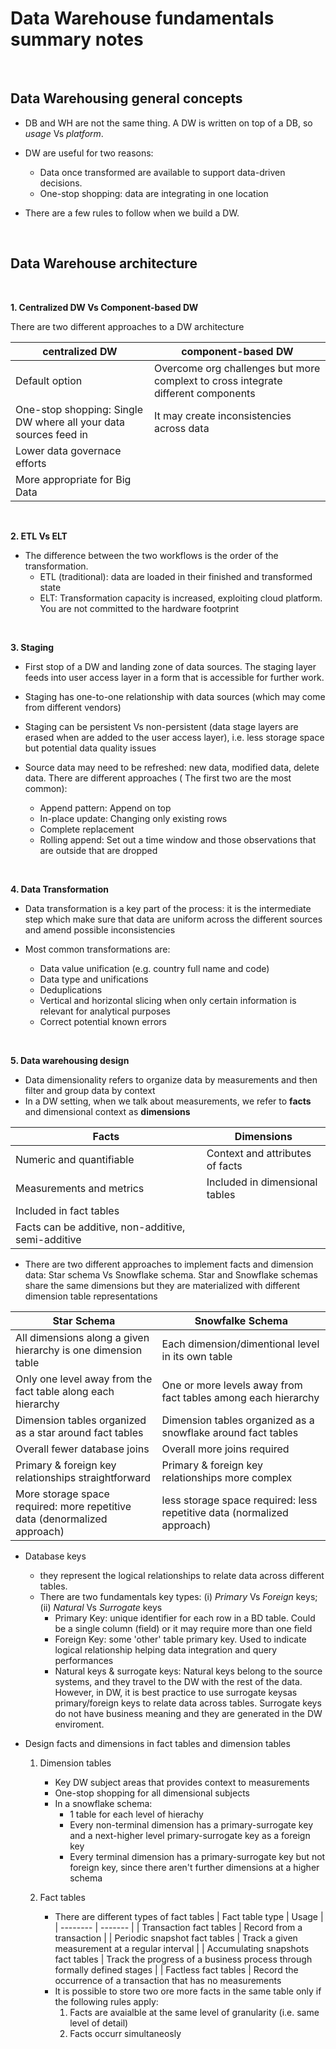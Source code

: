 # Data Warehouse fundamentals summary notes 

<p> <br>

## Data Warehousing general concepts 

* DB and WH are not the same thing. A DW is written on top of a DB, so *usage* Vs *platform*.
  
* DW are useful for two reasons:
    * Data once transformed are available to support data-driven decisions.
    * One-stop shopping: data are integrating in one location
      
* There are a few rules to follow when we build a DW.

<p> <br>

## Data Warehouse architecture 

<p> <br>

**1. Centralized DW Vs Component-based DW**

There are two different approaches to a DW architecture

| centralized DW | component-based DW |
| -------- | ------- |
| Default option | Overcome org challenges but more complext to cross integrate different components |
| One-stop shopping: Single DW where all your data sources feed in  | It may create inconsistencies across data  |
| Lower data governace efforts | 
| More appropriate for Big Data | 

<p> <br>

**2. ETL Vs ELT**

* The difference between the two workflows is the order of the transformation.
    * ETL (traditional): data are loaded in their finished and transformed state
    * ELT: Transformation capacity is increased, exploiting cloud platform. You are not committed to the hardware footprint

<p> <br>
 
**3. Staging**

  * First stop of a DW and landing zone of data sources. The staging layer feeds into user access layer in a form that is accessible for further work.

  * Staging has one-to-one relationship with data sources (which may come from different vendors)
    
  * Staging can be persistent Vs non-persistent (data stage layers are erased when are added to the user access layer), i.e. less storage space but potential data quality issues

  *  Source data may need to be refreshed: new data, modified data, delete data. There are different approaches ( The first two are the most common):
      * Append pattern: Append on top
      * In-place update: Changing only existing rows 
      * Complete replacement
      * Rolling append: Set out a time window and those observations that are outside that are dropped
   
<p> <br>

**4. Data Transformation**

* Data transformation is a key part of the process: it is the intermediate step which make sure that data are uniform across the different sources and amend possible inconsistencies

* Most common transformations are:
    * Data value unification (e.g. country full name and code)
    * Data type and unifications
    * Deduplications
    * Vertical and horizontal slicing when only certain information is relevant for analytical purposes
    * Correct potential known errors

<p> <br>
 
**5. Data warehousing design**

* Data dimensionality refers to organize data by measurements and then filter and group data by context
* In a DW setting, when we talk about measurements, we refer to **facts** and dimensional context as **dimensions**
  
| Facts | Dimensions |
| -------- | ------- |
| Numeric and quantifiable| Context and attributes of facts |
| Measurements and metrics  | Included in dimensional tables  |
| Included in fact tables |
| Facts can be additive, non-additive, semi-additive |

* There are two different approaches to implement facts and dimension data: Star schema Vs Snowflake schema. Star and Snowflake schemas share
  the same dimensions but they are materialized with different dimension table representations  

| Star Schema | Snowfalke Schema |
| -------- | ------- |
| All dimensions along a given hierarchy is one dimension table | Each dimension/dimentional level in its own table |
| Only one level away from the fact table along each hierarchy | One or more levels away from fact tables among each hierarchy |
| Dimension tables organized as a star around fact tables | Dimension tables organized as a snowflake around fact tables |
| Overall fewer database joins | Overall more joins required |
| Primary & foreign key relationships straightforward | Primary & foreign key relationships more complex |
| More storage space required: more repetitive data (denormalized approach) | less storage space required: less repetitive data (normalized approach) |

* Database keys
  * they represent the logical relationships to relate data across different tables.
  * There are two fundamentals key types: (i) *Primary* Vs *Foreign* keys; (ii) *Natural* Vs *Surrogate* keys
    * Primary Key: unique identifier for each row in a BD table. Could be a single column (field) or it may require more than one field
    * Foreign Key: some 'other' table primary key. Used to indicate logical relationship helping data integration and query performances
    * Natural keys & surrogate keys: Natural keys belong to the source systems, and they travel to the DW with the rest of the data. However, in DW, it is best practice to       use surrogate keysas primary/foreign keys to relate data across tables. Surrogate keys do not have business meaning and they are generated in the DW enviroment.   

* Design facts and dimensions in fact tables and dimension tables

  1. Dimension tables
     * Key DW subject areas that provides context to measurements
     * One-stop shopping for all dimensional subjects
     * In a snowflake schema:
       * 1 table for each level of hierachy
       * Every non-terminal dimension has a primary-surrogate key and a next-higher level primary-surrogate key as a foreign key
       * Every terminal dimension has a primary-surrogate key but not foreign key, since there aren't further dimensions at a higher schema
      
  2. Fact tables
     * There are different types of fact tables
       | Fact table type | Usage |
       | -------- | ------- |
       | Transaction fact tables | Record from a transaction |
       | Periodic snapshot fact tables  | Track a given measurement at a regular interval  |
       | Accumulating snapshots fact tables | Track the progress of a business process through formally defined stages |
       | Factless fact tables | Record the occurrence of a transaction that has no measurements 
      * It is possible to store two ore more facts in the same table only if the following rules apply:
        1. Facts are avaialble at the same level of granularity (i.e. same level of detail)
        2. Facts occurr simultaneosly 
    


